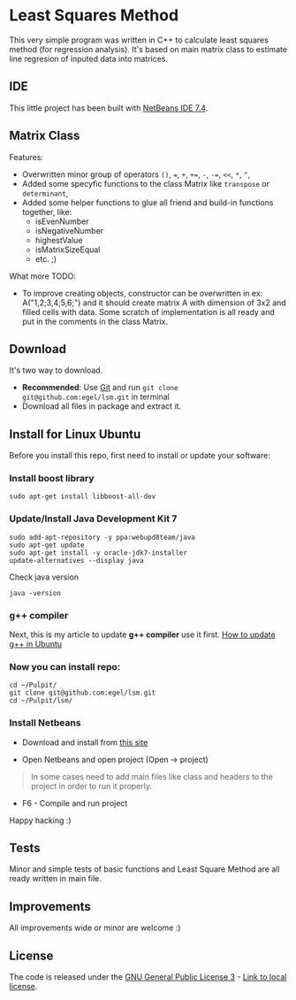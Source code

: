 # Least Squares Method
This very simple program was written in C++ to calculate least squares method (for regression analysis).
It's based on main matrix class to estimate line regresion of inputed data into matrices.


## IDE
This little project has been built with [NetBeans IDE 7.4](https://netbeans.org/).


## Matrix Class
Features:

  - Overwritten minor group of operators `()`, `=`, `+`, `+=`, `-`, `-=`, `<<`, `*`, `^`,
  - Added some specyfic functions to the class Matrix like `transpose` or `determinant`,
  - Added some helper functions to glue all friend and build-in functions together, like:
    * isEvenNumber
    * isNegativeNumber
    * highestValue
    * isMatrixSizeEqual
    * etc. ;)

What more TODO:

  - To improve creating objects, constructor can be overwritten in ex: A("1,2;3,4;5,6;") and it should create matrix A with dimension of 3x2 and filled cells with data. Some scratch of implementation is all ready and put in the comments in the class Matrix.


## Download

It's two way to download.

  - **Recommended**: Use [Git](http://git-scm.com/) and run `git clone git@github.com:egel/lsm.git` in terminal
  - Download all files in package and extract it.


## Install for Linux Ubuntu
Before you install this repo, first need to install or update your software:

### Install boost library
```
sudo apt-get install libboost-all-dev
```

### Update/Install Java Development Kit 7
```
sudo add-apt-repository -y ppa:webupd8team/java
sudo apt-get update
sudo apt-get install -y oracle-jdk7-installer
update-alternatives --display java
```
Check java version

```
java -version
```

### g++ compiler
Next, this is my article to update **g++ compiler** use it first. [How to update g++ in Ubuntu](http://blog.egel.pl/aktualizacja-kompilatora-gcc-oraz-g-na-ubuntu/)

### Now you can install repo:

```
cd ~/Pulpit/
git clone git@github.com:egel/lsm.git
cd ~/Pulpit/lsm/
```

### Install Netbeans
 * Download and install from [this site](https://netbeans.org/downloads/)

 * Open Netbeans and open project (Open -> project)

> In some cases need to add main files like class and headers to the project in
order to run it properly.

 * F6 - Compile and run project

Happy hacking :)


## Tests
Minor and simple tests of basic functions and Least Square Method are all ready written in main file.


## Improvements
All improvements wide or minor are welcome :)


## License
The code is released under the [GNU General Public License 3](http://www.gnu.org/copyleft/gpl.html) - [Link to local license](https://github.com/egel/lsm/blob/master/LICENSE
).
